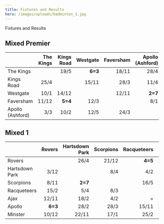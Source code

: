 ```yaml
---
title: Fixtures and Results
hero: /images/uploads/badminton_1.jpg
---
```


Fixtures and Results

## Mixed Premier

|                  | The Kings  | Kings Road  | Westgate | Faversham  | Apollo (Ashford) |
| ---------------- | --: | --: | --: | --: | --: |
| The Kings        |    | 19/5   | **6=3**   | 18/11   | 28/4   |
| Kings Road       | 25/4   |    | 15/11   | 28/3   | 11/4   |
| Westgate         | 10/1   | 14/12   |    | 12/11  | **2=7**   |
| Faversham        | 11/12   | **5=4**   | 12/3   |    | 8/1   |
| Apollo (Ashford) | 3/3   | 10/2   | 12/5   | 24/3   |    |


## Mixed 1

|                | Rovers | Hartsdown Park  | Scorpions | Racqueteers  | Ajax | Apollo | Minster |
| -------------- | --: | --: | --: | --: | --: | --: |--: |
| Rovers         |    | 26/4   | 21/12   | **4=5**  | 29/3  |18/1  | 1/3 |
| Hartsdown Park | 3/12   |   | 8/4  | 4/2   | 13/5   |**4=5**  | 11/2 |
| Scorpions      | 8/11  | **2=7**   |    | 16/5   | 10/1   | 13/12 |31/1 |
| Racqueteers    | 15/2   | 5/4   | 8/3   |    | =   |22/3  | 7/12|
| Ajax           | 12/11   | 18/2   | 4/2   | =   |    | 26/11 |**7=2** |
| Apollo         | **6=3**   | 28/2   | 28/3  | 15/11   |24/1   |  | 4/4|
| Minster        | 10/12   | 22/11   | 17/1   | 25/2   | 14/3   |12/11  | |




